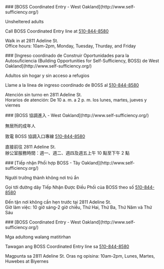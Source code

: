 <RenderIf language="en">
### [BOSS Coordinated Entry - West Oakland](http://www.self-sufficiency.org/)

Unsheltered adults

Call BOSS Coordinated Entry line at [510-844-8580](tel:+1-510-844-8580)

Walk in at 2811 Adeline St.  
 Office hours: 10am-2pm, Monday, Tuesday, Thurday, and Friday

</RenderIf>
<RenderIf language="es">
### [Ingreso coordinado de Construir Oportunidades para la Autosuficiencia (Building Opportunities for Self-Sufficiency, BOSS) de West Oakland](http://www.self-sufficiency.org/)

Adultos sin hogar y sin acceso a refugios

Llame a la línea de ingreso coordinado de BOSS al [510-844-8580](tel:+1-510-844-8580)

Atención sin turno en 2811 Adeline St.  
 Horarios de atención: De 10 a. m. a 2 p. m. los lunes, martes, jueves y viernes

</RenderIf>
<RenderIf language="zh">
### [BOSS 協調進入 - West Oakland](http://www.self-sufficiency.org/)

無居所的成年人

致電 BOSS 協調入口專線 [510-844-8580](tel:+1-510-844-8580)

直接前往 2811 Adeline St.  
 辦公室服務時間：週一、週二、週四及週五上午 10 點至下午 2 點

</RenderIf>
<RenderIf language="vi">
### [Tiếp nhận Phối hợp BOSS - Tây Oakland](http://www.self-sufficiency.org/)

Người trưởng thành không nơi trú ẩn

Gọi tới đường dây Tiếp Nhận Được Điều Phối của BOSS theo số [510-844-8580](tel:+1-510-844-8580)

Đến tận nơi không cần hẹn trước tại 2811 Adeline St.  
 Giờ làm việc: 10 giờ sáng-2 giờ chiều, Thứ Hai, Thứ Ba, Thứ Năm và Thứ Sáu

</RenderIf>
<RenderIf language="tl">
### [BOSS Coordinated Entry - West Oakland](http://www.self-sufficiency.org/)

Mga adultong walang matitirhan

Tawagan ang BOSS Coordinated Entry line sa [510-844-8580](tel:+1-510-844-8580)

Magpunta sa 2811 Adeline St.
Oras ng opisina: 10am-2pm, Lunes, Martes, Huwebes at Biyernes

</RenderIf>
